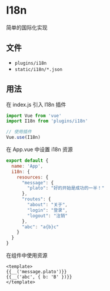 # I18n

简单的国际化实现

## 文件

- `plugins/i18n`
- `static/i18n/*.json`

## 用法

在 index.js 引入 I18n 插件

``` js
import Vue from 'vue'
import I18n from 'plugins/i18n'

// 使用插件
Vue.use(I18n)
```

在 App.vue 中设置 i18n 资源

``` js
export default {
  name: 'App',
  i18n: {
    resources: {
      "message": {
        "plato": "好的开始是成功的一半！"
      },
      "routes": {
        "about": "关于",
        "login": "登录",
        "logout": "注销"
      },
      "abc": "a{b}c"
    }
  }
}
```

在组件中使用资源

``` vue
<template>
{{__('message.plato')}}
{{__('abc', { b: 'B' })}}
</template>
```
